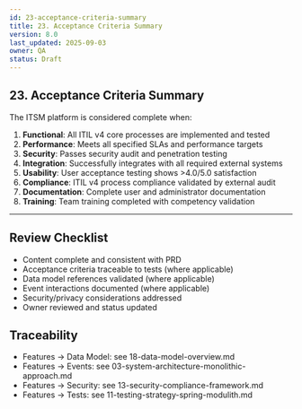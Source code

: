 ```yaml
---
id: 23-acceptance-criteria-summary
title: 23. Acceptance Criteria Summary
version: 8.0
last_updated: 2025-09-03
owner: QA
status: Draft
---
```


## 23. Acceptance Criteria Summary

The ITSM platform is considered complete when:

1. **Functional**: All ITIL v4 core processes are implemented and tested
2. **Performance**: Meets all specified SLAs and performance targets
3. **Security**: Passes security audit and penetration testing
4. **Integration**: Successfully integrates with all required external systems
5. **Usability**: User acceptance testing shows >4.0/5.0 satisfaction
6. **Compliance**: ITIL v4 process compliance validated by external audit
7. **Documentation**: Complete user and administrator documentation
8. **Training**: Team training completed with competency validation

---


## Review Checklist
- Content complete and consistent with PRD
- Acceptance criteria traceable to tests (where applicable)
- Data model references validated (where applicable)
- Event interactions documented (where applicable)
- Security/privacy considerations addressed
- Owner reviewed and status updated

## Traceability
- Features → Data Model: see 18-data-model-overview.md
- Features → Events: see 03-system-architecture-monolithic-approach.md
- Features → Security: see 13-security-compliance-framework.md
- Features → Tests: see 11-testing-strategy-spring-modulith.md

